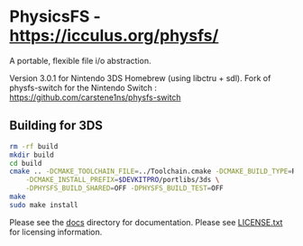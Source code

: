 # PhysicsFS - https://icculus.org/physfs/

A portable, flexible file i/o abstraction.

Version 3.0.1 for Nintendo 3DS Homebrew (using libctru + sdl). 
Fork of physfs-switch for the Nintendo Switch : https://github.com/carstene1ns/physfs-switch

## Building for 3DS

```bash
rm -rf build
mkdir build
cd build
cmake .. -DCMAKE_TOOLCHAIN_FILE=../Toolchain.cmake -DCMAKE_BUILD_TYPE=Release \
    -DCMAKE_INSTALL_PREFIX=$DEVKITPRO/portlibs/3ds \
    -DPHYSFS_BUILD_SHARED=OFF -DPHYSFS_BUILD_TEST=OFF
make
sudo make install

```

Please see the [docs](docs/) directory for documentation.
Please see [LICENSE.txt](LICENSE.txt) for licensing information.
